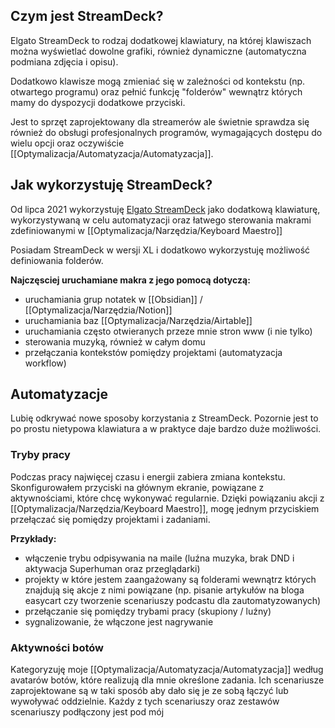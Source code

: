 ## Czym jest StreamDeck?
Elgato StreamDeck to rodzaj dodatkowej klawiatury, na której klawiszach można wyświetlać dowolne grafiki, również dynamiczne (automatyczna podmiana zdjęcia i opisu).

Dodatkowo klawisze mogą zmieniać się w zależności od kontekstu (np. otwartego programu) oraz pełnić funkcję "folderów" wewnątrz których mamy do dyspozycji dodatkowe przyciski. 

Jest to sprzęt zaprojektowany dla streamerów ale świetnie sprawdza się również do obsługi profesjonalnych programów, wymagających dostępu do wielu opcji oraz oczywiście [[Optymalizacja/Automatyzacja/Automatyzacja]].

## Jak wykorzystuję StreamDeck? 
Od lipca 2021 wykorzystuję [Elgato StreamDeck](https://www.elgato.com/en/stream-deck) jako dodatkową klawiaturę, wykorzystywaną w celu automatyzacji oraz łatwego sterowania makrami zdefiniowanymi w [[Optymalizacja/Narzędzia/Keyboard Maestro]]

Posiadam StreamDeck w wersji XL i dodatkowo wykorzystuję możliwość definiowania folderów.

**Najczęsciej uruchamiane makra z jego pomocą dotyczą:**
- uruchamiania grup notatek w [[Obsidian]] / [[Optymalizacja/Narzędzia/Notion]]
- uruchamiania baz [[Optymalizacja/Narzędzia/Airtable]]
- uruchamiania często otwieranych przeze mnie stron www (i nie tylko)
- sterowania muzyką, również w całym domu
- przełączania kontekstów pomiędzy projektami (automatyzacja workflow)

## Automatyzacje
Lubię odkrywać nowe sposoby korzystania z StreamDeck. Pozornie jest to po prostu nietypowa klawiatura a w praktyce daje bardzo duże możliwości. 

### Tryby pracy
Podczas pracy najwięcej czasu i energii zabiera zmiana kontekstu. Skonfigurowałem przyciski na głównym ekranie, powiązane z aktywnościami, które chcę wykonywać regularnie. Dzięki powiązaniu akcji z [[Optymalizacja/Narzędzia/Keyboard Maestro]], mogę jednym przyciskiem przełączać się pomiędzy projektami i zadaniami. 

**Przykłady:** 
- włączenie trybu odpisywania na maile (luźna muzyka, brak DND i aktywacja Superhuman oraz przeglądarki)
- projekty w które jestem zaangażowany są folderami wewnątrz których znajdują się akcje z nimi powiązane (np. pisanie artykułów na bloga easycart czy tworzenie scenariuszy podcastu dla zautomatyzowanych)
- przełączanie się pomiędzy trybami pracy (skupiony / luźny)
- sygnalizowanie, że włączone jest nagrywanie

### Aktywności botów 
Kategoryzuję moje [[Optymalizacja/Automatyzacja/Automatyzacja]] według avatarów botów, które realizują dla mnie określone zadania. Ich scenariusze zaprojektowane są w taki sposób aby dało się je ze sobą łączyć lub wywoływać oddzielnie. Każdy z tych scenariuszy oraz zestawów scenariuszy podłączony jest pod mój 

